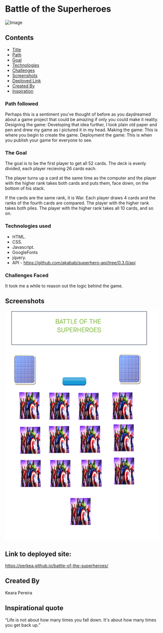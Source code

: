 # Battle of the Superheroes

![Image](https://i.ytimg.com/vi/LoGPuqnqx0Y/maxresdefault.jpg)

## Contents
* [Title](#battle-of-the-superheroes)
* [Path](#path-followed)
* [Goal](#the-goal)
* [Technologies](#technologies-used)
* [Challenges](#challenges-faced)
* [Screenshots](#screenshots)
* [Deployed Link](#link-to-deployed-site)
* [Created By](#created-by)
* [Inspiration](#inspirational-quote)



### Path followed
Perhaps this is a sentiment you’ve thought of before as you daydreamed about a game project that could be amazing if only you could make it reality. 
Designing the game: 
Developing that idea further, I took plain old paper and pen and drew my game as i pictured it in my head.
Making the game: This is where you begin to create the game. 
Deployment the game: This is when you publish your game for everyone to see.


 
### The Goal
The goal is to be the first player to get all 52 cards. The deck is evenly divided, each player recieving 26 cards each.

The player turns up a card at the same time as the computer and the player with the higher rank takes both cards and puts them, face down, on the bottom of his stack.

If the cards are the same rank, it is War. Each player draws 4 cards and the ranks of the fourth cards are compared. The player with the higher rank takes both piles. The player with the higher rank takes all 10 cards, and so on.



### Technologies used

* HTML.
* CSS.
* Javascript.
* GoogleFonts
* jquery.
* API - https://github.com/akabab/superhero-api/tree/0.3.0/api


### Challenges Faced
It took me a while to reason out the logic behind the game.


## Screenshots
![screenshot 1](screenshot.png)


## Link to deployed site:
https://perkea.github.io/battle-of-the-superheroes/


## Created By
Keara Pereira

## Inspirational quote 
“Life is not about how many times you fall down. It's about how many times you get back up.”